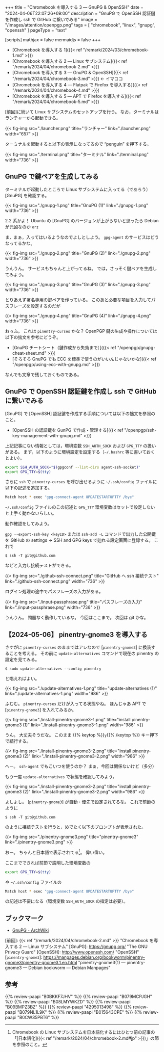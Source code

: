 +++
title = "Chromebook を導入する 3 — GnuPG & OpenSSH"
date =  "2024-04-06T22:07:26+09:00"
description = "GnuPG で OpenSSH 認証鍵を作成し ssh で GitHub に繋いでみる"
image = "/images/attention/openpgp.png"
tags = [ "chromebook", "linux", "gnupg", "openssh" ]
pageType = "text"

[scripts]
  mathjax = false
  mermaidjs = false
+++

- [Chromebook を導入する 1]({{< ref "/remark/2024/03/chromebook-1.md" >}})
- [Chromebook を導入する 2 — Linux サブシステム]({{< ref "/remark/2024/04/chromebook-2.md" >}})
- [Chromebook を導入する 3 — GnuPG & OpenSSH]({{< ref "/remark/2024/04/chromebook-3.md" >}}) ← イマココ
- [Chromebook を導入する 4 — Flatpak で Firefox を導入する]({{< ref "/remark/2024/04/chromebook-4.md" >}})
- [Chromebook を導入する 5 — APT で Firefox を導入する]({{< ref "/remark/2024/04/chromebook-5.md" >}})

[前回]に続いて Linux サブシステムのセットアップを行う。
なお，ターミナルはランチャーから起動できる。

{{< fig-img src="./launcher.png" title="ランチャー" link="./launcher.png" width="657" >}}

ターミナルを起動すると以下の表示になってるので “penguin” を押下する。

{{< fig-img src="./terminal.png" title="ターミナル" link="./terminal.png" width="736" >}}

## GnuPG で鍵ペアを生成してみる

ターミナルが起動したところで Linux サブシステムに入ってる（であろう） [GnuPG] を確認する。

{{< fig-img src="./gnupg-1.png" title="GnuPG (1)" link="./gnupg-1.png" width="736" >}}

2.2 系かよ！ Ubuntu の [GnuPG] のバージョンが上がらないと思ったら Debian が元凶なのか `orz`

ま，まぁ，入ってはいるようなのでよしとしよう。
`gpg-agent` のサービスはどうなってるかな。

{{< fig-img src="./gnupg-2.png" title="GnuPG (2)" link="./gnupg-2.png" width="736" >}}

うんうん。
サービスもちゃんと上がってるね。
では，さっそく鍵ペアを生成してみよう。

{{< fig-img src="./gnupg-3.png" title="GnuPG (3)" link="./gnupg-3.png" width="736" >}}

とりあえず署名専用の鍵ペアを作っている。
このあと必要な項目を入力してパスフレーズを設定するのだが

{{< fig-img src="./gnupg-4.png" title="GnuPG (4)" link="./gnupg-4.png" width="736" >}}

おぅふ。
これは `pinentry-curses` かな？ OpenPGP 鍵の生成や操作については以下の拙文を参考にどうぞ。

- [GnuPG チートシート（鍵作成から失効まで）]({{< ref "/openpgp/gnupg-cheat-sheet.md" >}})
- [そろそろ GnuPG でも ECC を標準で使うのがいいんじゃないかな]({{< ref "/openpgp/using-ecc-with-gnupg.md" >}})

なんでも文章で残しておくものである。

## GnuPG で OpenSSH 認証鍵を作成し ssh で GitHub に繋いでみる

[GnuPG] で [OpenSSH] 認証鍵を作成する手順については以下の拙文を参照のこと。

- [OpenSSH の認証鍵を GunPG で作成・管理する]({{< ref "/openpgp/ssh-key-management-with-gnupg.md" >}})

上記記事にない情報としては，環境変数 `SSH_AUTH_SOCK` および `GPG_TTY` の扱いがある。
まず，以下のように環境設定を設定する（`~/.bashrc` 等に書いておくとよい）。

```bash
export SSH_AUTH_SOCK="$(gpgconf --list-dirs agent-ssh-socket)"
export GPG_TTY=$(tty)
```

さらに `ssh` で `pinentry-curses` を呼び出せるように `~/.ssh/config` ファイルに以下の記述を追加する。

```bash
Match host * exec "gpg-connect-agent UPDATESTARTUPTTY /bye"
```

`~/.ssh/config` ファイルのこの記述と `GPG_TTY` 環境変数はセットで設定しないと上手く動かないらしい。

動作確認をしてみよう。

`gpg --export-ssh-key <keyID>` または `ssh-add -L` コマンドで出力した公開鍵を GitHub の settings → SSH and GPG keys で辿れる設定画面に登録する。
これで

```text
$ ssh -T git@github.com
```

などと入力し接続テストができる。

{{< fig-img src="./github-ssh-connect.png" title="GitHub へ ssh 接続テスト" link="./github-ssh-connect.png" width="736" >}}

ログイン処理の途中でパスフレーズの入力がある。

{{< fig-img src="./input-passphrase.png" title="パスフレーズの入力" link="./input-passphrase.png" width="736" >}}

うんうん。
問題なく動作しているな。
今回はここまで。
次回は git かな。

## 【2024-05-06】 pinentry-gnome3 を導入する

さすがに `pinentry-curses` のままではアレなので [`pinentry-gnome3`] に換装することを考える。
その前に `update-alternatives` コマンドで現在の pinentry の設定を見てみる。

```text
$ sudo update-alternatives --config pinentry
```

と唱えればよい。

{{< fig-img src="./update-alternatives-1.png" title="update-alternatives (1)" link="./update-alternatives-1.png" width="986" >}}

ふむむ。
`pinentry-curses` だけが入ってる状態やね。
ほんじゃあ APT で [`pinentry-gnome3`] を入れてみるか。

{{< fig-img src="./install-pinentry-gnome3-1.png" title="install pinentry-gnome3 (1)" link="./install-pinentry-gnome3-1.png" width="986" >}}

うん。
大丈夫そうだな。
このまま {{% keytop %}}`y`{{% /keytop %}} キー押下で続行する。

{{< fig-img src="./install-pinentry-gnome3-2.png" title="install pinentry-gnome3 (2)" link="./install-pinentry-gnome3-2.png" width="986" >}}

へー。
`ssh-agent` でもこいつを使うのか？ まぁ，今回は関係ないけど（多分）

もう一度 `update-alternatives` で状態を確認してみよう。

{{< fig-img src="./install-pinentry-gnome3-2.png" title="install pinentry-gnome3 (2)" link="./install-pinentry-gnome3-2.png" width="986" >}}

よしよし。
[`pinentry-gnome3`] が自動・優先で設定されてるな。
これで前節のように

```text
$ ssh -T git@github.com
```

のように接続テストを行うと，めでたく以下のプロンプトが表示された。

{{< fig-img src="./pinentry-gnome3.png" title="pinentry-gnome3" link="./pinentry-gnome3.png" >}}

おー。
ちゃんと日本語で表示されてる[^jp1]。
偉い偉い。

[^jp1]: Chromebook の Linux サブシステムを日本語化するにはひとつ前の記事の「[日本語化]({{< ref "/remark/2024/04/chromebook-2.md#jp" >}})」の節を参照のこと。

ここまでできれば前節で説明した環境変数の

```bash
export GPG_TTY=$(tty)
```

や `~/.ssh/config` ファイルの

```bash
Match host * exec "gpg-connect-agent UPDATESTARTUPTTY /bye"
```

の記述は不要になる（環境変数 `SSH_AUTH_SOCK` の指定は必要）。

## ブックマーク

- [GnuPG - ArchWiki](https://wiki.archlinux.jp/index.php/GnuPG)

[前回]: {{< ref "/remark/2024/04/chromebook-2.md" >}} "Chromebook を導入する 2 — Linux サブシステム"
[GnuPG]: https://gnupg.org/ "The GNU Privacy Guard"
[OpenSSH]: http://www.openssh.com/ "OpenSSH"
[`pinentry-gnome3`]: https://manpages.debian.org/bookworm/pinentry-gnome3/pinentry-gnome3.1.en.html "pinentry-gnome3(1) — pinentry-gnome3 — Debian bookworm — Debian Manpages"

## 参考

{{% review-paapi "B0BKKF7JHV" %}} <!-- ASUS Chromebook -->
{{% review-paapi "B079MCPJGH" %}} <!-- カメラ 目隠し シャッター -->
{{% review-paapi "B08LMYWKZD" %}} <!-- Bluetooth 無線静音マウス -->
{{% review-paapi "B09BMPZ3BZ" %}} <!-- Chromebook仕事術 -->
{{% review-paapi "4295013498" %}} <!-- Linuxシステムの仕組み -->
{{% review-paapi "B079NL1L9K" %}} <!-- SSH Mastery -->
{{% review-paapi "B015643CPE" %}} <!-- 暗号技術入門 第3版 -->
{{% review-paapi "B0CW35PBT6" %}} <!-- ネコカブリーナ -->
